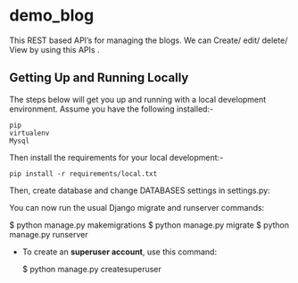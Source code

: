 demo_blog
=========

This REST based API’s for managing the blogs. We can Create/ edit/ delete/ View  by using this APIs .




Getting Up and Running Locally
---------------------


The steps below will get you up and running with a local development environment. Assume you have the following installed:-

	pip
	virtualenv
	Mysql


Then install the requirements for your local development:-

	pip install -r requirements/local.txt


Then, create database and change DATABASES settings in settings.py:


You can now run the usual Django migrate and runserver commands:

$ python manage.py makemigrations
$ python manage.py migrate
$ python manage.py runserver

* To create an **superuser account**, use this command:

    $ python manage.py createsuperuser




